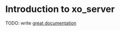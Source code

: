 # Introduction to xo_server

TODO: write [great documentation](http://jacobian.org/writing/what-to-write/)
